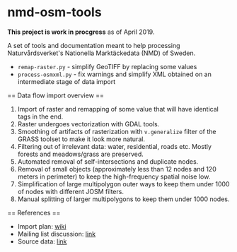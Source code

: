 # nmd-osm-tools

**This project is work in procgress** as of April 2019.

A set of tools and documentation meant to help processing Naturvårdsverket's
Nationella Marktäckedata (NMD) of Sweden.

* `remap-raster.py` - simplify GeoTIFF by replacing some values
* `process-osmxml.py` - fix warnings and simplify XML obtained on an intermediate
  stage of data import

== Data flow import overview ==

1. Import of raster and remapping of some value that will have identical tags in the end.
2. Raster undergoes vectorization with GDAL tools.
2. Smoothing of artifacts of rasterization with `v.generalize` filter of the GRASS toolset to make it look more natural.
3. Filtering out of irrelevant data: water, residential, roads etc. Mostly forests and meadows/grass are preserved.
4. Automated removal of self-intersections and duplicate nodes.
5. Removal of small objects (approximately less than 12 nodes and 120 meters in perimeter) to keep the high-frequency spatial noise low.
6. Simplification of large multipolygon outer ways to keep them under 1000 of nodes with different JOSM filters.
7. Manual splitting of larger multipolygons to keep them under 1000 nodes.

== References ==

* Import plan: [wiki](https://wiki.openstreetmap.org/wiki/WikiProject_Sweden/NMD_2018_Import_Plan)
* Mailing list discussion: [link](https://lists.openstreetmap.org/pipermail/talk-se/2019-March/003537.html)
* Source data: [link](http://mdp.vic-metria.nu/miljodataportalen/GetMetaDataURL?metaDataURL=http://mdp01.vic-metria.nu/geonetwork/srv/en/csw?request=GetRecordById%21%21%21service=CSW%21%21%21version=2.0.2%21%21%21elementSetName=full%21%21%21id=8853721d-a466-4c01-afcc-9eae57b17b39%21%21%21outputSchema=csw:IsoRecord)

